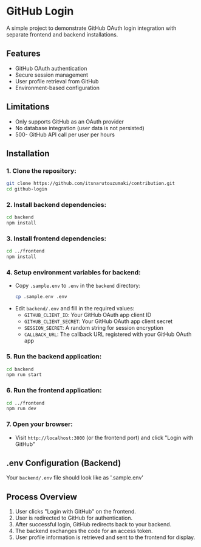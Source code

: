 # GitHub Login

A simple project to demonstrate GitHub OAuth login integration with separate frontend and backend installations.

## Features

- GitHub OAuth authentication
- Secure session management
- User profile retrieval from GitHub
- Environment-based configuration

## Limitations

- Only supports GitHub as an OAuth provider
- No database integration (user data is not persisted)
- 500- GitHub API call per user per hours

## Installation

### 1. **Clone the repository:**
```bash
git clone https://github.com/itsnarutouzumaki/contribution.git
cd github-login
```

### 2. **Install backend dependencies:**
```bash
cd backend
npm install
```

### 3. **Install frontend dependencies:**
```bash
cd ../frontend
npm install
```

### 4. **Setup environment variables for backend:**
- Copy `.sample.env` to `.env` in the `backend` directory:
  ```bash
  cp .sample.env .env
  ```
- Edit `backend/.env` and fill in the required values:
  - `GITHUB_CLIENT_ID`: Your GitHub OAuth app client ID
  - `GITHUB_CLIENT_SECRET`: Your GitHub OAuth app client secret
  - `SESSION_SECRET`: A random string for session encryption
  - `CALLBACK_URL`: The callback URL registered with your GitHub OAuth app

### 5. **Run the backend application:**
```bash
cd backend
npm run start
```

### 6. **Run the frontend application:**
```bash
cd ../frontend
npm run dev
```

### 7. **Open your browser:**
- Visit `http://localhost:3000` (or the frontend port) and click "Login with GitHub"

## .env Configuration (Backend)

Your `backend/.env` file should look like as '.sample.env'

## Process Overview

1. User clicks "Login with GitHub" on the frontend.
2. User is redirected to GitHub for authentication.
3. After successful login, GitHub redirects back to your backend.
4. The backend exchanges the code for an access token.
5. User profile information is retrieved and sent to the frontend for display.

